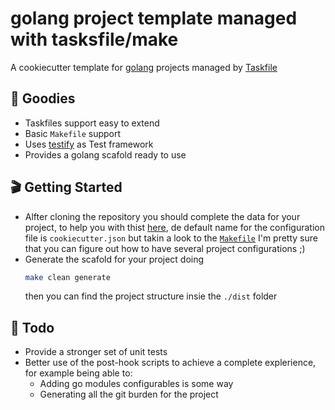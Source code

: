 # golang project template managed with tasksfile/make
A cookiecutter template for [golang](https://go.dev) projects managed by [Taskfile](https://taskfile.dev)

## 🍭 Goodies
* Taskfiles support easy to extend
* Basic `Makefile` support
* Uses [testify](https://github.com/stretchr/testify) as Test framework
* Provides a golang scafold ready to use

## 🎬 Getting Started
* Alfter cloning the repository you should complete the data for your project, to help you with thist [here](./cookicutter.json.sample), de default name for the configuration file is `cookiecutter.json` but takin a look to the [`Makefile`](./Makefile) I'm pretty sure that you can figure out how to have several project configurations ;)
* Generate the scafold for your project doing
  ```bash
  make clean generate
  ```
  then you can find the project structure insie the `./dist` folder

## 📌 Todo
* Provide a stronger set of unit tests
* Better use of the post-hook scripts to achieve a complete explerience, for example being able to:
    - Adding go modules configurables is some way
    - Generating all the git burden for the project
